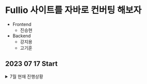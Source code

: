 # Fullio 사이트를 자바로 컨버팅 해보자

* Frontend
  * 진승현
* Backend
  * 강지용
  * 고기훈

## 2023 07 17 Start
<details><summary>7월 현재 진행상황</summary>

<details><summary>7월 25일</summary>
 -AWS IAM 설정

 -로그인 페이지 리팩토링 시작
 
 -자바로 시큐리티와 토큰 구현

</details>
</details>
